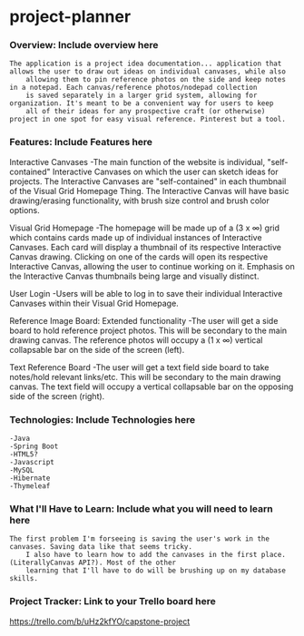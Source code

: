 # project-planner

### Overview: Include overview here

    The application is a project idea documentation... application that allows the user to draw out ideas on individual canvases, while also
        allowing them to pin reference photos on the side and keep notes in a notepad. Each canvas/reference photos/nodepad collection
        is saved separately in a larger grid system, allowing for organization. It's meant to be a convenient way for users to keep
        all of their ideas for any prospective craft (or otherwise) project in one spot for easy visual reference. Pinterest but a tool.

### Features: Include Features here
Interactive Canvases
    -The main function of the website is individual, "self-contained" Interactive Canvases on which
        the user can sketch ideas for projects. The Interactive Canvases are "self-contained" in each
        thumbnail of the Visual Grid Homepage Thing. The Interactive Canvas will have basic drawing/erasing
        functionality, with brush size control and brush color options.

Visual Grid Homepage
    -The homepage will be made up of a (3 x ∞) grid which contains cards made up of individual instances 
        of Interactive Canvases. Each card will display a thumbnail of its respective Interactive Canvas drawing.
        Clicking on one of the cards will open its respective Interactive Canvas, allowing the user to continue
        working on it. Emphasis on the Interactive Canvas thumbnails being large and visually distinct.
 
User Login
    -Users will be able to log in to save their individual Interactive Canvases within their Visual Grid Homepage. 

Reference Image Board: Extended functionality
    -The user will get a side board to hold reference project photos. This will be secondary to the main drawing canvas.
        The reference photos will occupy a (1 x ∞) vertical collapsable bar on the side of the screen (left).

Text Reference Board
    -The user will get a text field side board to take notes/hold relevant links/etc. This will be secondary to the 
        main drawing canvas. The text field will occupy a vertical collapsable bar on the opposing side of the screen (right). 
        
### Technologies: Include Technologies here
    -Java
    -Spring Boot
    -HTML5?
    -Javascript
    -MySQL
    -Hibernate
    -Thymeleaf
    
### What I'll Have to Learn: Include what you will need to learn here
    The first problem I'm forseeing is saving the user's work in the canvases. Saving data like that seems tricky. 
        I also have to learn how to add the canvases in the first place. (LiterallyCanvas API?). Most of the other 
        learning that I'll have to do will be brushing up on my database skills. 

### Project Tracker: Link to your Trello board here
https://trello.com/b/uHz2kfYO/capstone-project
